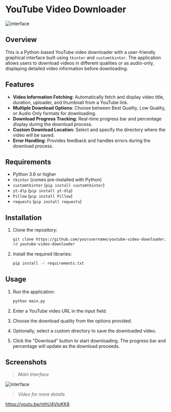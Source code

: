 # YouTube Video Downloader
![interface](https://github.com/user-attachments/assets/c4373493-5e36-438f-9567-9255f089e553)
## Overview
This is a Python-based YouTube video downloader with a user-friendly graphical interface built using `tkinter` and `customtkinter`. The application allows users to download videos in different qualities or as audio-only, displaying detailed video information before downloading.

## Features
- **Video Information Fetching**: Automatically fetch and display video title, duration, uploader, and thumbnail from a YouTube link.
- **Multiple Download Options**: Choose between Best Quality, Low Quality, or Audio Only formats for downloading.
- **Download Progress Tracking**: Real-time progress bar and percentage display during the download process.
- **Custom Download Location**: Select and specify the directory where the video will be saved.
- **Error Handling**: Provides feedback and handles errors during the download process.

## Requirements
- Python 3.6 or higher
- `tkinter` (comes pre-installed with Python)
- `customtkinter` (`pip install customtkinter`)
- `yt-dlp` (`pip install yt-dlp`)
- `Pillow` (`pip install Pillow`)
- `requests` (`pip install requests`)

## Installation

1. Clone the repository:
    ```bash
    git clone https://github.com/yourusername/youtube-video-downloader.git
    cd youtube-video-downloader
    ```

2. Install the required libraries:
    ```bash
    pip install -r requirements.txt
    ```

## Usage
1. Run the application:
    ```bash
    python main.py
    ```

2. Enter a YouTube video URL in the input field.

3. Choose the download quality from the options provided.

4. Optionally, select a custom directory to save the downloaded video.

5. Click the "Download" button to start downloading. The progress bar and percentage will update as the download proceeds.

## Screenshots
> *Main Interface*
> 
![interface](https://github.com/user-attachments/assets/c4373493-5e36-438f-9567-9255f089e553)

> *Video for more details*
> 
https://youtu.be/nthU4VIoKK8



